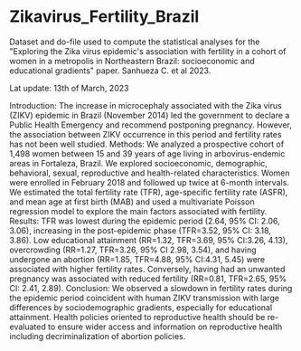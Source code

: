 # Zikavirus_Fertility_Brazil
Dataset and do-file used to compute the statistical analyses for the
"Exploring the Zika virus epidemic's association with fertility in a cohort of women in a metropolis in Northeastern Brazil: 
socioeconomic and educational gradients" paper.
Sanhueza C. et al 2023.

Lat update: 13th of March, 2023

Introduction: The increase in microcephaly associated with the Zika virus (ZIKV) epidemic in Brazil (November 2014) led the 
government to declare a Public Health Emergency and recommend postponing pregnancy. However, the association between ZIKV 
occurrence in this period and fertility rates has not been well studied. Methods: We analyzed a prospective cohort of 1,498 women 
between 15 and 39 years of age living in arbovirus-endemic areas in Fortaleza, Brazil. We explored socioeconomic, demographic, 
behavioral, sexual, reproductive and health-related characteristics. Women were enrolled in February 2018 and followed up twice 
at 6-month intervals. We estimated the total fertility rate (TFR), age-specific fertility rate (ASFR), and mean age at first birth 
(MAB) and used a multivariate Poisson regression model to explore the main factors associated with fertility. 
Results: TFR was lowest during the epidemic period (2.64, 95% CI: 2.06, 3.06), increasing in the post-epidemic phase 
(TFR=3.52, 95% CI: 3.18, 3.86). Low educational attainment (RR=1.32, TFR=3.69, 95% CI:3.26, 4.13), overcrowding 
(RR=1.27, TFR=3.26, 95% CI 2.98, 3.54), and having undergone an abortion (RR=1.85, TFR=4.88, 95% CI:4.31, 5.45) were associated 
with higher fertility rates. Conversely, having had an unwanted pregnancy was associated with reduced fertility 
(RR=0.81, TFR=2.65, 95% CI: 2.41, 2.89). Conclusion: We observed a slowdown in fertility rates during the epidemic period coincident 
with human ZIKV transmission with large differences by sociodemographic gradients, especially for educational attainment. 
Health policies oriented to reproductive health should be re- evaluated to ensure wider access and information on reproductive health 
including decriminalization of abortion policies.

